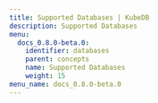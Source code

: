 ```yaml
---
title: Supported Databases | KubeDB
description: Supported Databases
menu:
  docs_0.8.0-beta.0:
    identifier: databases
    parent: concepts
    name: Supported Databases
    weight: 15
menu_name: docs_0.8.0-beta.0
---
```


